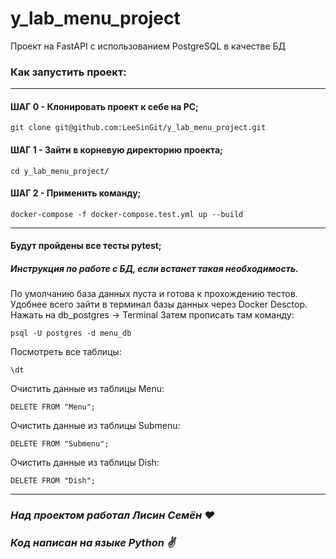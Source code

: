 # y_lab_menu_project
Проект на FastAPI с использованием PostgreSQL в качестве БД

### Как запустить проект:
****
#### ШАГ 0 - Клонировать проект к себе на PC;
```
git clone git@github.com:LeeSinGit/y_lab_menu_project.git
```
#### ШАГ 1 - Зайти в корневую директорию проекта;
```
cd y_lab_menu_project/
```
#### ШАГ 2 - Применить команду;
```
docker-compose -f docker-compose.test.yml up --build
```
****
#### Будут пройдены все тесты pytest;
##### Инструкция по работе с БД, если встанет такая необходимость.
По умолчанию база данных пуста и готова к прохождению тестов.
Удобнее всего зайти в терминал базы данных через Docker Desctop.
Нажать на db_postgres -> Terminal
Затем прописать там команду:
```
psql -U postgres -d menu_db
```
Посмотреть все таблицы:
```
\dt
```
Очистить данные из таблицы Menu:
```
DELETE FROM "Menu";
```
Очистить данные из таблицы Submenu:
```
DELETE FROM "Submenu";
```
Очистить данные из таблицы Dish:
```
DELETE FROM "Dish";
```
****
### *Над проектом работал Лисин Семён :heart:*
### *Код написан на языке Python :v:*
